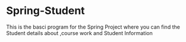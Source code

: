 # Spring-Student
This is the basci program for the Spring Project where you can find the Student details about ,course work and Student Information
